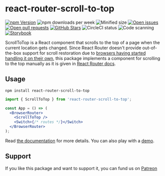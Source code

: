 # react-router-scroll-to-top

[![npm Version](https://img.shields.io/npm/v/react-router-scroll-to-top.svg)](https://www.npmjs.com/package/react-router-scroll-to-top)
![npm downloads per week](https://img.shields.io/npm/dw/react-router-scroll-to-top)
![Minified size](https://img.shields.io/bundlephobia/min/react-router-scroll-to-top)
[![Open issues](https://img.shields.io/github/issues-raw/dimazuien/react-router-scroll-to-top)](https://github.com/dimazuien/react-router-scroll-to-top/issues)
[![Open pull requests](https://img.shields.io/github/issues-pr-raw/dimazuien/react-router-scroll-to-top)](https://github.com/dimazuien/react-router-scroll-to-top/pulls)
[![GitHub Stars](https://img.shields.io/github/stars/dimazuien/react-router-scroll-to-top)](https://github.com/dimazuien/react-router-scroll-to-top/stargazers)
![CircleCI status](https://img.shields.io/circleci/build/github/dimazuien/react-router-scroll-to-top/main?label=circleci)
![Code scanning](https://img.shields.io/github/workflow/status/dimazuien/react-router-scroll-to-top/CodeQL?label=code%20scanning)
[![Storybook](https://img.shields.io/badge/demos-%F0%9F%9A%80-yellow.svg?label=storybook)](https://dimazuien.github.io/react-router-scroll-to-top)

ScrollToTop is a React component that scrolls to the top of a page when the current location gets changed. Since React Router doesn't provide out-of-the-box support for scroll restoration due to [browsers having started handling it on their own](https://majido.github.io/scroll-restoration-proposal/history-based-api.html), this package implements a component for scrolling to the top manually as it is given in [React Router docs](https://reactrouter.com/web/guides/scroll-restoration#scroll-restoration-scroll-to-top).

## Usage

```shell
npm install react-router-scroll-to-top
```

```jsx
import { ScrollToTop } from 'react-router-scroll-to-top';

const App = () => (
  <BrowserRouter>
    <ScrollToTop />
    <Switch>{/* routes */}</Switch>
  </BrowserRouter>
);
```

Read [the documentation](https://github.com/dimazuien/react-router-scroll-to-top/blob/main/docs/index.md) for more details. You can also play with a [demo](https://codesandbox.io/s/react-router-scroll-to-top-n1mg3).

## Support

If you like this package and want to support it, you can fund us on [Patreon](https://www.patreon.com/dimazuien)
